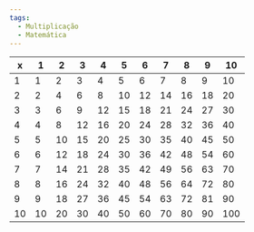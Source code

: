 ```yaml
---
tags:
  - Multiplicação
  - Matemática
---
```


|   x   |   1   |   2   |   3   |   4   |   5   |   6   |   7   |   8   |   9   |  10   |
|-------|-------|-------|-------|-------|-------|-------|-------|-------|-------|-------|
|   1   |   1   |   2   |   3   |   4   |   5   |   6   |   7   |   8   |   9   |  10   |
|   2   |   2   |   4   |   6   |   8   |  10   |  12   |  14   |  16   |  18   |  20   |
|   3   |   3   |   6   |   9   |  12   |  15   |  18   |  21   |  24   |  27   |  30   |
|   4   |   4   |   8   |  12   |  16   |  20   |  24   |  28   |  32   |  36   |  40   |
|   5   |   5   |  10   |  15   |  20   |  25   |  30   |  35   |  40   |  45   |  50   |
|   6   |   6   |  12   |  18   |  24   |  30   |  36   |  42   |  48   |  54   |  60   |
|   7   |   7   |  14   |  21   |  28   |  35   |  42   |  49   |  56   |  63   |  70   |
|   8   |   8   |  16   |  24   |  32   |  40   |  48   |  56   |  64   |  72   |  80   |
|   9   |   9   |  18   |  27   |  36   |  45   |  54   |  63   |  72   |  81   |  90   |
|  10   |  10   |  20   |  30   |  40   |  50   |  60   |  70   |  80   |  90   | 100   |
